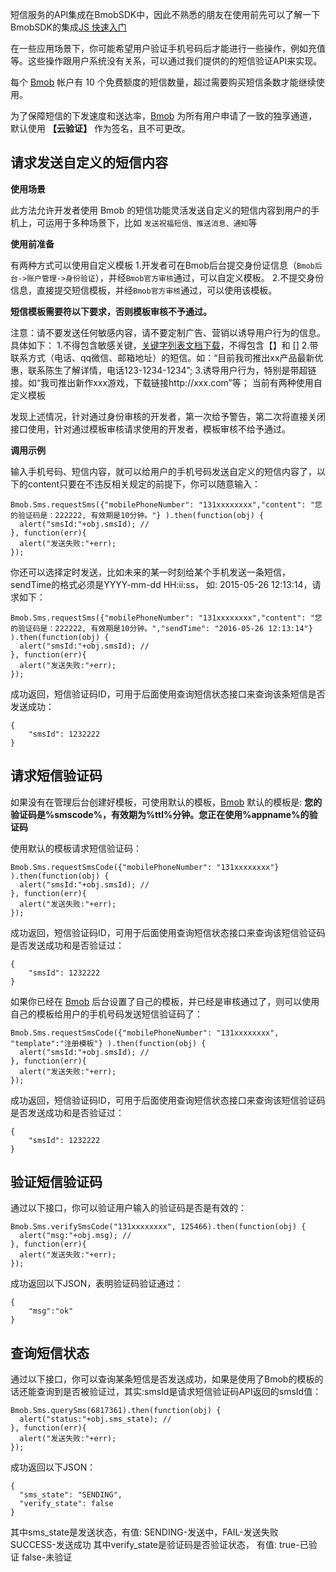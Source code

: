 短信服务的API集成在BmobSDK中，因此不熟悉的朋友在使用前先可以了解一下BmobSDK的集成[JS 快速入门](http://docs.bmob.cn/data/JavaScript/a_faststart/doc/index.html)

在一些应用场景下，你可能希望用户验证手机号码后才能进行一些操作，例如充值等。这些操作跟用户系统没有关系，可以通过我们提供的的短信验证API来实现。

每个 [Bmob](http://www.bmob.cn/ "Bmob移动后端云服务平台") 帐户有 10 个免费额度的短信数量，超过需要购买短信条数才能继续使用。

为了保障短信的下发速度和送达率，[Bmob](http://www.bmob.cn/ "Bmob移动后端云服务平台") 为所有用户申请了一致的独享通道，默认使用 **【云验证】** 作为签名，且不可更改。

## 请求发送自定义的短信内容

**使用场景**

 此方法允许开发者使用 Bmob 的短信功能灵活发送自定义的短信内容到用户的手机上，可运用于多种场景下，比如 `发送祝福短信、推送消息、通知`等


**使用前准备**

有两种方式可以使用自定义模板
1.开发者可在Bmob后台提交身份证信息（`Bmob后台->账户管理->身份验证`），并经`Bmob官方审核`通过，可以自定义模板。
2.不提交身份信息，直接提交短信模板，并经`Bmob官方审核`通过，可以使用该模板。

**短信模板需要符以下要求，否则模板审核不予通过。**

注意：请不要发送任何敏感内容，请不要定制广告、营销以诱导用户行为的信息。具体如下：
1.不得包含敏感关键，[关键字列表文档下载](https://github.com/bmob/bmob-public-docs)，不得包含【】和 [] 
2.带联系方式（电话、qq微信、邮箱地址）的短信。如：“目前我司推出xx产品最新优惠，联系陈生了解详情，电话123-1234-1234”;
3.诱导用户行为，特别是带超链接。如“我司推出新作xxx游戏，下载链接http://xxx.com”等；
当前有两种使用自定义模板

发现上述情况，针对通过身份审核的开发者，第一次给予警告，第二次将直接关闭接口使用，针对通过模板审核请求使用的开发者，模板审核不给予通过。

**调用示例**

输入手机号码、短信内容，就可以给用户的手机号码发送自定义的短信内容了，以下的content只要在不违反相关规定的前提下，你可以随意输入：
```
Bmob.Sms.requestSms({"mobilePhoneNumber": "131xxxxxxxx","content": "您的验证码是：222222, 有效期是10分钟。"} ).then(function(obj) {
  alert("smsId:"+obj.smsId); //
}, function(err){
  alert("发送失败:"+err);
});
```

你还可以选择定时发送，比如未来的某一时刻给某个手机发送一条短信，sendTime的格式必须是YYYY-mm-dd HH:ii:ss， 如: 2015-05-26 12:13:14，请求如下：
```
Bmob.Sms.requestSms({"mobilePhoneNumber": "131xxxxxxxx","content": "您的验证码是：222222, 有效期是10分钟。","sendTime": "2016-05-26 12:13:14"} ).then(function(obj) {
  alert("smsId:"+obj.smsId); //
}, function(err){
  alert("发送失败:"+err);
});
```

成功返回，短信验证码ID，可用于后面使用查询短信状态接口来查询该条短信是否发送成功：
```
{
	"smsId": 1232222
}
```

## 请求短信验证码
如果没有在管理后台创建好模板，可使用默认的模板，[Bmob](http://www.bmob.cn/ "Bmob移动后端云服务平台") 默认的模板是: **您的验证码是%smscode%，有效期为%ttl%分钟。您正在使用%appname%的验证码**

使用默认的模板请求短信验证码：
```
Bmob.Sms.requestSmsCode({"mobilePhoneNumber": "131xxxxxxxx"} ).then(function(obj) {
  alert("smsId:"+obj.smsId); //
}, function(err){
  alert("发送失败:"+err);
});
```

成功返回，短信验证码ID，可用于后面使用查询短信状态接口来查询该短信验证码是否发送成功和是否验证过：
```
{
	"smsId": 1232222
}
```

如果你已经在 [Bmob](http://www.bmob.cn/ "Bmob移动后端云服务平台") 后台设置了自己的模板，并已经是审核通过了，则可以使用自己的模板给用户的手机号码发送短信验证码了：
```
Bmob.Sms.requestSmsCode({"mobilePhoneNumber": "131xxxxxxxx", "template":"注册模板"} ).then(function(obj) {
  alert("smsId:"+obj.smsId); //
}, function(err){
  alert("发送失败:"+err);
});
```

成功返回，短信验证码ID，可用于后面使用查询短信状态接口来查询该短信验证码是否发送成功和是否验证过：
```
{
	"smsId": 1232222
}
```

## 验证短信验证码

通过以下接口，你可以验证用户输入的验证码是否是有效的：
```
Bmob.Sms.verifySmsCode("131xxxxxxxx", 125466).then(function(obj) {
  alert("msg:"+obj.msg); //
}, function(err){
  alert("发送失败:"+err);
});
```

成功返回以下JSON，表明验证码验证通过：
```
{
	"msg":"ok"
}
```

## 查询短信状态

通过以下接口，你可以查询某条短信是否发送成功，如果是使用了Bmob的模板的话还能查询到是否被验证过，其实:smsId是请求短信验证码API返回的smsId值：
```
Bmob.Sms.querySms(6817361).then(function(obj) {
  alert("status:"+obj.sms_state); //
}, function(err){
  alert("发送失败:"+err);
});
```
成功返回以下JSON：
```
{
  "sms_state": "SENDING", 
  "verify_state": false
}
```
其中sms_state是发送状态，有值: SENDING-发送中，FAIL-发送失败 SUCCESS-发送成功
其中verify_state是验证码是否验证状态， 有值: true-已验证 false-未验证



